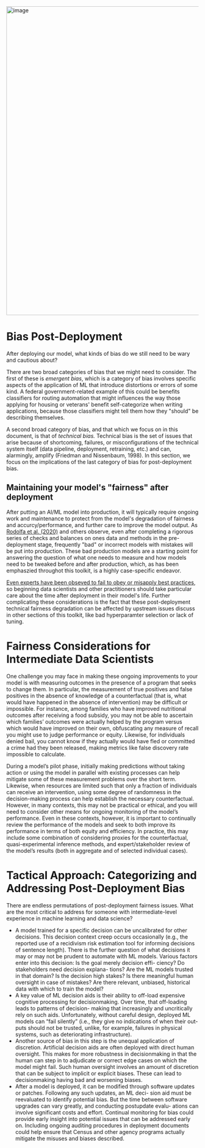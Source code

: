<img width="807" alt="image" src="https://user-images.githubusercontent.com/80533280/113942840-8cbaaa00-97cf-11eb-9791-b5c3f852c81d.png">


# Bias Post-Deployment


After deploying our model, what kinds of bias do we still need to be wary and cautious about? 

There are two broad categories of bias that we might need to consider. The first of these is *emergent bias*, which is a category of bias involves specific aspects of the application of ML that introduce distortions or errors of some kind. A federal government-related example of this could be benefits classifiers for routing automation that might influences the way those applying for housing or veterans' benefit  self-categorize when writing applications, because those classifiers might tell them how they "should" be describing themselves. 

A second broad category of bias, and that which we focus on in this document, is that of *technical bias.* Technical bias is the set of issues that arise because of shortcoming, failures, or misconfigurations of the technical system itself (data pipeline, deployment, retraining, etc.) and can, alarmingly, amplify (Friedman and Nissenbaum, 1998).  In this section, we focus on the implications of the last category of bias for post-deployment bias. 


## Maintaining your model's "fairness" after deployment

After putting an AI/ML model into production, it will typically require ongoing work and maintenance  to protect from the model's degradation of fairness and accurcy/performance, and further care to improve the model output.  As [Rodolfa et al. (2020)](https://textbook.coleridgeinitiative.org/chap-bias.html#sec:applications) and others observe, even after completing a rigorous series of checks and balances on ones data and methods in the pre-deployment stage, frequently "bad" or incorrect models with mistakes will be put into production. These bad production models are a starting point for answering the question of what one needs to measure and how models need to be tweaked before and after production, which, as has been emphaszied throughot this toolkit, is a highly case-specific endeavor. 

[Even experts have been obseved to fail to obey or misapply best practices](https://arxiv.org/pdf/1911.12587), so beginning data scientists and other practitioners should take particular care about the time after deployment in their model's life. Further complicating these considerations is the fact that these post-deployment technical fairness degradation can be affected by upstream issues discuss in other sections of this toolkit, like bad hyperparamter selection or lack of tuning. 

# Fairness Considerations for Intermediate Data Scientists

One challenge you may face in making these ongoing improvements to your model is with measuring outcomes in the presence of a program that seeks to change them. In particular, the measurement of true positives and false positives in the absence of knowledge of a counterfactual (that is, what would have happened in the absence of intervention) may be difficult or impossible. For instance, among families who have improved nutritional outcomes after receiving a food subsidy, you may not be able to ascertain which families’ outcomes were actually helped by the program versus which would have improved on their own, obfuscating any measure of recall you might use to judge performance or equity. Likewise, for individuals denied bail, you cannot know if they actually would have fled or committed a crime had they been released, making metrics like false discovery rate impossible to calculate.

During a model’s pilot phase, initially making predictions without taking action or using the model in parallel with existing processes can help mitigate some of these measurement problems over the short term. Likewise, when resources are limited such that only a fraction of individuals can receive an intervention, using some degree of randomness in the decision-making process can help establish the necessary counterfactual. However, in many contexts, this may not be practical or ethical, and you will need to consider other means for ongoing monitoring of the model’s performance. Even in these contexts, however, it is important to continually review the performance of the models and seek to both improve its performance in terms of both equity and efficiency. In practice, this may include some combination of considering proxies for the counterfactual, quasi-experimental inference methods, and expert/stakeholder review of the model’s results (both in aggregate and of selected individual cases).

# Tactical Approach: Categorizing and Addressing Post-Deployment Bias 

There are endless permutations of post-deployment fairness issues. What are the most critical to address for someone with intermediate-level experience in machine learning and data science? 

- A model trained for a specific decision can be uncalibrated for other decisions. This decision context creep occurs occasionally (e.g., the reported use of a recidivism risk estimation tool for informing decisions of sentence length). There is the further question of what decisions it may or may not be prudent to automate with ML models. Various factors enter into this decision: Is the goal merely decision effi- ciency? Do stakeholders need decision explana- tions? Are the ML models trusted in that domain? Is the decision high stakes? Is there meaningful human oversight in case of mistakes? Are there relevant, unbiased, historical data with which to train the model?
- A key value of ML decision aids is their ability to off-load expensive cognitive processing for decisionmaking. Over time, that off-loading leads to patterns of decision- making that increasingly and uncritically rely
on such aids. Unfortunately, without careful design, deployed ML models can “fail silently” (i.e., they give no indications of when their out- puts should not be trusted, unlike, for example, failures in physical systems, such as deteriorating infrastructure).
- Another source of bias in this step is the unequal application of discretion. Artificial decision aids are often deployed with direct human oversight. This makes for more robustness in decisionmaking
in that the human can step in to adjudicate or correct edge cases on which the model might fail. Such human oversight involves an amount of discretion that can be subject to implicit or explicit biases. These can lead to decisionmaking having bad and worsening biases. 
- After a model is deployed,
it can be modified through software updates or patches. Following any such updates, an ML deci- sion aid must be reevaluated to identify potential bias. But the time between software upgrades can vary greatly, and conducting postupdate evalu- ations can involve significant costs and effort. Continual monitoring for bias could provide early insight into potential issues that can be addressed early on. Including ongoing auditing procedures in deployment documents could help ensure that Census and other agency programs actually mitigate the misuses and biases described.


